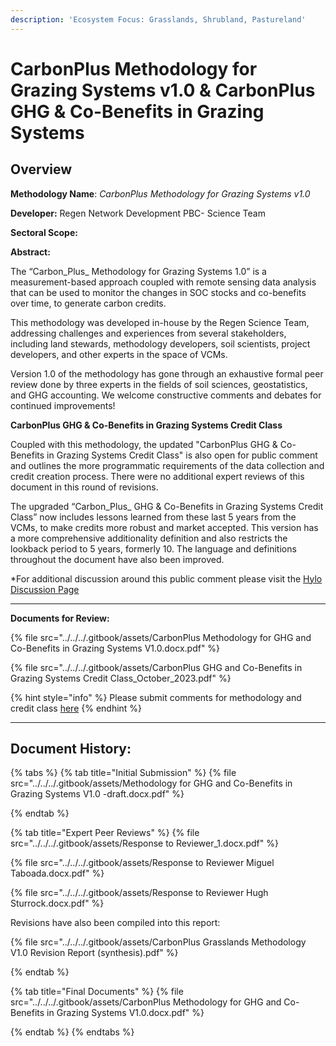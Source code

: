 ```yaml
---
description: 'Ecosystem Focus: Grasslands, Shrubland, Pastureland'
---
```


# CarbonPlus Methodology for Grazing Systems v1.0 & CarbonPlus GHG & Co-Benefits in Grazing Systems

## Overview

**Methodology Name**: _CarbonPlus Methodology for Grazing Systems v1.0_

**Developer:** Regen Network Development PBC- Science Team

**Sectoral Scope:**&#x20;

**Abstract:**

The “Carbon_Plus_ Methodology for Grazing Systems 1.0” is a measurement-based approach coupled with remote sensing data analysis that can be used to monitor the changes in SOC stocks and co-benefits over time, to generate carbon credits.

This methodology was developed in-house by the Regen Science Team, addressing challenges and experiences from several stakeholders, including land stewards, methodology developers, soil scientists, project developers, and other experts in the space of VCMs.

Version 1.0 of the methodology has gone through an exhaustive formal peer review done by three experts in the fields of soil sciences, geostatistics, and GHG accounting. We welcome constructive comments and debates for continued improvements!&#x20;



**CarbonPlus GHG & Co-Benefits in Grazing Systems Credit Class**&#x20;

Coupled with this methodology, the updated "CarbonPlus GHG & Co-Benefits in Grazing Systems Credit Class" is also open for public comment and outlines the more programmatic requirements of the data collection and credit creation process.  There were no additional expert reviews of this document in this round of revisions.

The upgraded “Carbon_Plus_ GHG & Co-Benefits in Grazing Systems Credit Class” now includes lessons learned from these last 5 years from the VCMs, to make credits more robust and market accepted. This version has a more comprehensive additionality definition and also restricts the lookback period to 5 years, formerly 10. The language and definitions throughout the document have also been improved.



\*For additional discussion around this public comment please visit the  [Hylo Discussion Page ](https://www.hylo.com/groups/regen-methodology-development/post/66297)



***

**Documents for Review:**

{% file src="../../../.gitbook/assets/CarbonPlus Methodology for GHG and Co-Benefits in Grazing Systems V1.0.docx.pdf" %}

{% file src="../../../.gitbook/assets/CarbonPlus GHG and Co-Benefits in Grazing Systems Credit Class_October_2023.pdf" %}

{% hint style="info" %}
Please submit comments for methodology and credit class [here](https://airtable.com/appzrw40tJdLBM2RS/shrHn8lLVSSftTQP6)
{% endhint %}

***

##

## Document History:

{% tabs %}
{% tab title="Initial Submission" %}
{% file src="../../../.gitbook/assets/Methodology for GHG and Co-Benefits in Grazing Systems V1.0 -draft.docx.pdf" %}


{% endtab %}

{% tab title="Expert Peer Reviews" %}
{% file src="../../../.gitbook/assets/Response to Reviewer_1.docx.pdf" %}

{% file src="../../../.gitbook/assets/Response to Reviewer Miguel Taboada.docx.pdf" %}

{% file src="../../../.gitbook/assets/Response to Reviewer Hugh Sturrock.docx.pdf" %}

Revisions have also been compiled into this report:

{% file src="../../../.gitbook/assets/CarbonPlus Grasslands Methodology V1.0  Revision Report (synthesis).pdf" %}


{% endtab %}

{% tab title="Final Documents" %}
{% file src="../../../.gitbook/assets/CarbonPlus Methodology for GHG and Co-Benefits in Grazing Systems V1.0.docx.pdf" %}


{% endtab %}
{% endtabs %}

